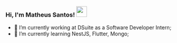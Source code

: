 ### Hi, I'm Matheus Santos! <img src="https://github.com/TheDudeThatCode/TheDudeThatCode/blob/master/Assets/Hi.gif" width="29px"> 

- 🔭 I’m currently working at DSuite as a Software Developer Intern;
- 🌱 I’m currently learning NestJS, Flutter, Mongo;

